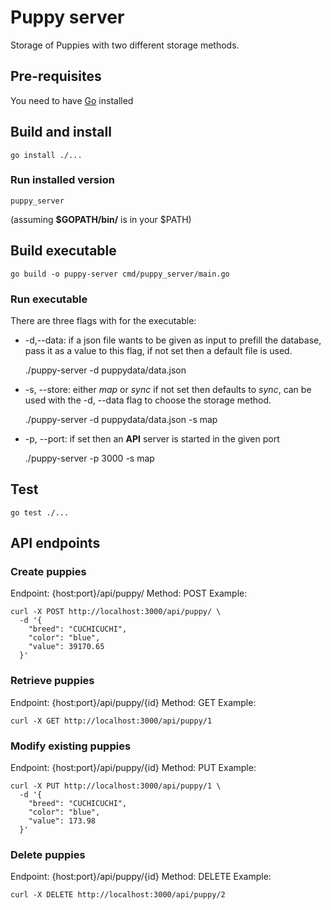 # Puppy server

Storage of Puppies with two different storage methods.

## Pre-requisites

You need to have [Go](https://golang.org/doc/install) installed

## Build and install


    go install ./...


### Run installed version


    puppy_server

(assuming __$GOPATH/bin/__ is in your $PATH)

## Build executable


    go build -o puppy-server cmd/puppy_server/main.go


### Run executable

There are three flags with for the executable:
- -d,--data: if a json file wants to be given as input to prefill the database, pass it as a value to this flag, if not set then a default file is used.

    ./puppy-server -d puppydata/data.json

- -s, --store: either _map_ or _sync_ if not set then defaults to _sync_, can be used with the -d, --data flag to choose the storage method.

    ./puppy-server -d puppydata/data.json -s map

- -p, --port: if set then an **API** server is started in the given port

    ./puppy-server -p 3000 -s map


## Test


    go test ./...


## API endpoints

### Create puppies
 Endpoint: {host:port}/api/puppy/
 Method: POST
 Example:

    curl -X POST http://localhost:3000/api/puppy/ \
      -d '{
        "breed": "CUCHICUCHI",
        "color": "blue",
        "value": 39170.65
      }'


### Retrieve puppies
 Endpoint: {host:port}/api/puppy/{id}
 Method: GET
 Example:


    curl -X GET http://localhost:3000/api/puppy/1


### Modify existing puppies
 Endpoint: {host:port}/api/puppy/{id}
 Method: PUT
 Example:

    curl -X PUT http://localhost:3000/api/puppy/1 \
      -d '{
        "breed": "CUCHICUCHI",
        "color": "blue",
        "value": 173.98
      }'

### Delete puppies
 Endpoint: {host:port}/api/puppy/{id}
 Method: DELETE
 Example:

    curl -X DELETE http://localhost:3000/api/puppy/2

